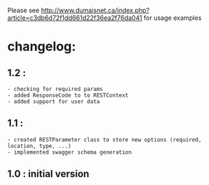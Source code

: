 Please see http://www.dumaisnet.ca/index.php?article=c3db6d72f1dd661d22f36ea2f76da041 for usage examples

# changelog:
## 1.2 :
    - checking for required params
    - added ResponseCode to to RESTContext
    - added support for user data
## 1.1 : 
    - created RESTParameter class to store new options (required, location, type, ...)
    - implemented swagger schema generation
## 1.0 : initial version
